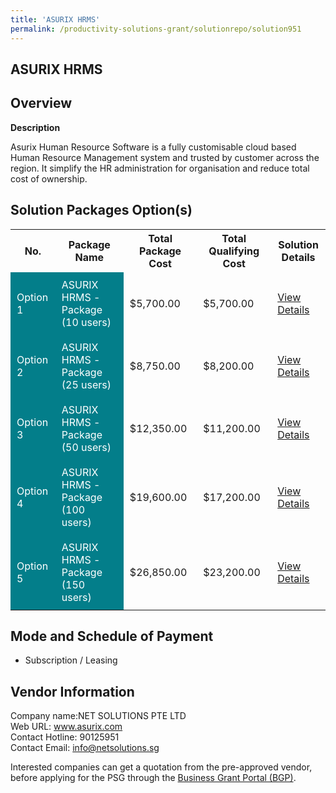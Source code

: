 ```yaml
---
title: 'ASURIX HRMS'
permalink: /productivity-solutions-grant/solutionrepo/solution951
---
```


## ASURIX HRMS

## Overview

**Description**

Asurix Human Resource Software is a fully customisable cloud based Human Resource Management system and trusted by customer across the region. It simplify the HR administration for organisation and reduce total cost of ownership.

## Solution Packages Option(s)

<table>
<tr>
<th><b>No.</b></th>
<th><b>Package Name</b></th>
<th><b>Total Package Cost</b></th>
<th><b>Total Qualifying Cost</b></th>
<th><b>Solution Details</b></th>
</tr>
<tr>
<td style='padding: 10px; background-color: #037E8A; color: #FFFFFF;'>Option 1</td>
<td style='padding: 10px; background-color: #037E8A; color: #FFFFFF;'>ASURIX HRMS - Package (10 users) </td>
<td style='padding: 10px;'>$5,700.00</td>
<td style='padding: 10px;'>$5,700.00</td>
<td style='padding: 10px;'><a href='/images/psg/Net_Solutions_Desensitised_Annex_3_Part_1.pdf' target='_blank'>View Details</a></td>
</tr>
<tr>
<td style='padding: 10px; background-color: #037E8A; color: #FFFFFF;'>Option 2</td>
<td style='padding: 10px; background-color: #037E8A; color: #FFFFFF;'>ASURIX HRMS - Package (25 users) </td>
<td style='padding: 10px;'>$8,750.00</td>
<td style='padding: 10px;'>$8,200.00</td>
<td style='padding: 10px;'><a href='/images/psg/Net_Solutions_Desensitised_Annex_3_Part_2.pdf' target='_blank'>View Details</a></td>
</tr>
<tr>
<td style='padding: 10px; background-color: #037E8A; color: #FFFFFF;'>Option 3</td>
<td style='padding: 10px; background-color: #037E8A; color: #FFFFFF;'>ASURIX HRMS - Package (50 users)</td>
<td style='padding: 10px;'>$12,350.00</td>
<td style='padding: 10px;'>$11,200.00</td>
<td style='padding: 10px;'><a href='/images/psg/Net_Solutions_Desensitised_Annex_3_Part_3.pdf' target='_blank'>View Details</a></td>
</tr>
<tr>
<td style='padding: 10px; background-color: #037E8A; color: #FFFFFF;'>Option 4</td>
<td style='padding: 10px; background-color: #037E8A; color: #FFFFFF;'>ASURIX HRMS - Package (100 users)</td>
<td style='padding: 10px;'>$19,600.00</td>
<td style='padding: 10px;'>$17,200.00</td>
<td style='padding: 10px;'><a href='/images/psg/Net_Solutions_Desensitised_Annex_3_Part_4.pdf' target='_blank'>View Details</a></td>
</tr>
<tr>
<td style='padding: 10px; background-color: #037E8A; color: #FFFFFF;'>Option 5</td>
<td style='padding: 10px; background-color: #037E8A; color: #FFFFFF;'>ASURIX HRMS - Package (150 users)</td>
<td style='padding: 10px;'>$26,850.00</td>
<td style='padding: 10px;'>$23,200.00</td>
<td style='padding: 10px;'><a href='/images/psg/Net_Solutions_Desensitised_Annex_3_Part_5.pdf' target='_blank'>View Details</a></td>
</tr>
</table>

## Mode and Schedule of Payment

 - Subscription / Leasing

## Vendor Information

 Company name:NET SOLUTIONS PTE LTD<br>Web URL: www.asurix.com <br>Contact Hotline: 90125951 <br>Contact Email: info@netsolutions.sg

Interested companies can get a quotation from the pre-approved vendor, before applying for the PSG through the <a href='https://www.businessgrants.gov.sg/' target='_blank' rel='noopener'>Business Grant Portal (BGP)</a>.

<script src="/jquery/resize-tables.js"></script>
